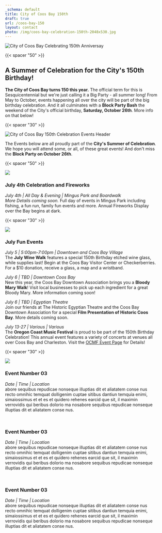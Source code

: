 ```yaml
---
_schema: default
title: City of Coos Bay 150th
draft: true
url: /coos-bay-150
layout: contact
photo: /img/coos-bay-celebration-150th-2048x530.jpg
---
```

![City of Coos Bay Celebrating 150th Anniversay](/img/coosbay-150th-logo-695x322.jpg)

{{< spacer "50" >}}

## A Summer of Celebration for the City's 150th Birthday!

**The City of Coos Bay turns 150 this year.** The official term for this is Sesquicentennial but we're just calling it a Big Party - all summer long! From May to October, events happening all over the city will be part of the big birthday celebration. And it all culminates with a **Block Party Bash** the weekend of the City's official birthday, **Saturday, October 26th**. More info on that below!

{{< spacer "30" >}}

![City of Coos Bay 150th Celebration Events Header](/img/event-celebrations-695x125.jpg)

The Events below are all proudly part of the **City's Summer of Celebration**. We hope you will attend some, or all, of these great events! And don't miss the **Block Party on October 26th**.

{{< spacer "50" >}}

![](/img/fireworks.jpg)

### July 4th Celebration and Fireworks

*July 4th \| All Day & Evening \| Mingus Park and Boardwalk*<br>*More Details coming soon.* Full day of events in Mingus Park including fishing, a fun run, family fun events and more. Annual Fireworks Display over the Bay begins at dark.

{{< spacer "30" >}}

![](/img/parade.jpg)

### July Fun Events

*July 5 \| 5:00pm-7:00pm \| Downtown and Coos Bay Village*<br>The **July Wine Walk** features a special 150th Birthday etched wine glass, while supplies last! Begin at the Coos Bay Visitor Center or Checkerberries. For a $10 donation, receive a glass, a map and a wristband.

*July 6 \| TBD \| Downtown Coos Bay*<br>New this year, the Coos Bay Downtown Association brings you a **Bloody Mary Walk**! Visit local businesses to pick up each ingredient for a great Bloody Mary. More information coming soon!

*July 6 \| TBD \| Egyptian Theatre*<br>Join our friends at The Historic Egyptian Theatre and the Coos Bay Downtown Association for a special **Film Presentation of Historic Coos Bay**. More details coming soon.

*July 13-27 \| Various \| Various*<br>The **Oregon Coast Music Festival** is proud to be part of the 150th Birthday Celebration! This annual event features a variety of concerts at venues all over Coos Bay and Charleston. Visit the [OCMF Event Page](https://www.oregonsadventurecoast.com/event/annual-oregon-coast-music-festival/) for Details!

{{< spacer "30" >}}

![](/img/orchestra.jpg)

### Event Number 03

*Date \| Time \| Location*<br>abore sequibus repudicae nonseque illuptias dit et aliatatem conse nus recto omnihic temquat dolligenim cuptae sitibus dantiun temquia enimi, simaiossimus et et es et quidero rehenes earcid que sit, il maximin verrovidis qui beribus dolorio ma nosabore sequibus repudicae nonseque illuptias dit et aliatatem conse nus.

&nbsp;

### Event Number 03

*Date \| Time \| Location*<br>abore sequibus repudicae nonseque illuptias dit et aliatatem conse nus recto omnihic temquat dolligenim cuptae sitibus dantiun temquia enimi, simaiossimus et et es et quidero rehenes earcid que sit, il maximin verrovidis qui beribus dolorio ma nosabore sequibus repudicae nonseque illuptias dit et aliatatem conse nus.

&nbsp;

### Event Number 03

*Date \| Time \| Location*<br>abore sequibus repudicae nonseque illuptias dit et aliatatem conse nus recto omnihic temquat dolligenim cuptae sitibus dantiun temquia enimi, simaiossimus et et es et quidero rehenes earcid que sit, il maximin verrovidis qui beribus dolorio ma nosabore sequibus repudicae nonseque illuptias dit et aliatatem conse nus.